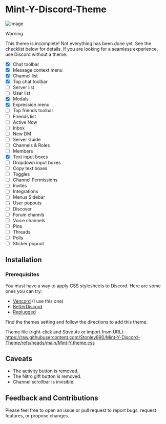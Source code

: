 # Mint-Y-Discord-Theme

![image](https://github.com/user-attachments/assets/668a38c8-7b4e-45af-a96b-a491bcbd5769)

> [!WARNING]
> This theme is incomplete! Not everything has been done yet. See the checklist below for details. If you are looking for a seamless experience, use Discord without a theme.

- [x] Chat toolbar
- [x] Message context menu
- [x] Channel list
- [x] Top chat toolbar
- [ ] Server list
- [ ] User list
- [x] Modals
- [x] Expression menu
- [ ] Top friends toolbar
- [ ] Friends list
- [ ] Active Now
- [ ] Inbox
- [ ] New DM
- [ ] Server Guide
- [ ] Channels & Roles
- [ ] Members
- [x] Text input boxes
- [ ] Dropdown input boxes
- [ ] Copy text boxes
- [ ] Toggles
- [ ] Channel Permissions
- [ ] Invites
- [ ] Integrations
- [ ] Menus Sidebar
- [ ] User popouts
- [ ] Discover
- [ ] Forum channls
- [ ] Voice channels
- [ ] Pins
- [ ] Threads
- [ ] Polls
- [ ] Sticker popout

## Installation

### Prerequisites

You must have a way to apply CSS stylesheets to Discord. Here are some ones you can try:

- [Vencord](https://vencord.dev) (I use this one)
- [BetterDiscord](https://betterdiscord.app)
- [Replugged](https://replugged.dev)

Find the themes setting and follow the directions to add this theme.

Theme file (right-click and *Save As* or import from URL): https://raw.githubusercontent.com/Stonley890/Mint-Y-Discord-Theme/refs/heads/main/Mint-Y.theme.css

## Caveats
- The activity button is removed.
- The Nitro gift button is removed.
- Channel scrollbar is invisible.

## Feedback and Contributions
Please feel free to open an issue or pull request to report bugs, request features, or propose changes.
